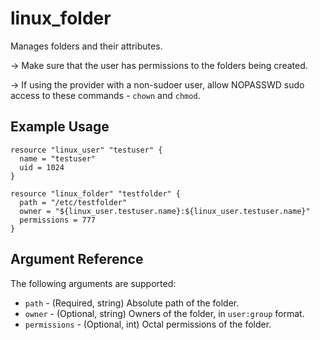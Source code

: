 # linux_folder

Manages folders and their attributes.

-> Make sure that the user has permissions to the folders being created.

-> If using the provider with a non-sudoer user, allow NOPASSWD sudo access to these commands - `chown` and `chmod`.

## Example Usage

```hcl
resource "linux_user" "testuser" {
  name = "testuser"
  uid = 1024
}

resource "linux_folder" "testfolder" {
  path = "/etc/testfolder"
  owner = "${linux_user.testuser.name}:${linux_user.testuser.name}"
  permissions = 777
}
```

## Argument Reference

The following arguments are supported:

- `path` - (Required, string) Absolute path of the folder.
- `owner` - (Optional, string) Owners of the folder, in `user:group` format.
- `permissions` - (Optional, int) Octal permissions of the folder.

